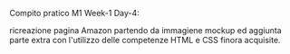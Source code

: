 Compito pratico M1 Week-1 Day-4:

ricreazione pagina Amazon partendo da immagiene mockup ed aggiunta parte extra con l'utilizzo delle competenze HTML e CSS finora acquisite.
